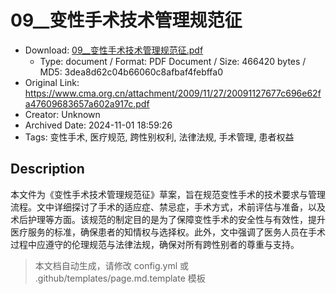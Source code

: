 # 09__变性手术技术管理规范征

- Download: [09__变性手术技术管理规范征.pdf](09__变性手术技术管理规范征.pdf)
    - Type: document / Format: PDF Document / Size: 466420 bytes / MD5: 3dea8d62c04b66060c8afbaf4febffa0
- Original Link: https://www.cma.org.cn/attachment/2009/11/27/20091127677c696e62fa47609683657a602a917c.pdf
- Creator: Unknown
- Archived Date: 2024-11-01 18:59:26
- Tags: 变性手术, 医疗规范, 跨性别权利, 法律法规, 手术管理, 患者权益

## Description

本文件为《变性手术技术管理规范征》草案，旨在规范变性手术的技术要求与管理流程。文中详细探讨了手术的适应症、禁忌症，手术方式，术前评估与准备，以及术后护理等方面。该规范的制定目的是为了保障变性手术的安全性与有效性，提升医疗服务的标准，确保患者的知情权与选择权。此外，文中强调了医务人员在手术过程中应遵守的伦理规范与法律法规，确保对所有跨性别者的尊重与支持。

> 本文档自动生成，请修改 config.yml 或 .github/templates/page.md.template 模板
